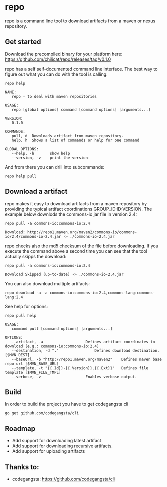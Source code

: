 # repo
repo  is a command line tool to download artifacts from a maven or nexus repository. 

## Get started

Download the precompiled binary for your platform here: https://github.com/chilicat/repo/releases/tag/v0.1.0

repo has a self self-documented command line interface. The best way to figure out what you can do with the tool is calling:

```
repo help

NAME:
   repo - to deal with maven repositories

USAGE:
   repo [global options] command [command options] [arguments...]

VERSION:
   0.1.0

COMMANDS:
   pull, d	Downloads artifact from maven repository.
   help, h	Shows a list of commands or help for one command
   
GLOBAL OPTIONS:
   --help, -h		show help
   --version, -v	print the version
```

And from there you can drill into subcommands:


```
repo help pull

```


## Download a artifact 

repo makes it easy to download artifacts from a maven repository by providing the typical artifact coordinations GROUP_ID:ID:VERSION. The example below downlods the commons-io jar file in version 2.4:

```
repo pull -a commons-io:commons-io:2.4

Download: http://repo1.maven.org/maven2/commons-io/commons-io/2.4/commons-io-2.4.jar -> ./commons-io-2.4.jar
```

repo checks also the md5 checksum of the file before downloading. If you execute the command above a second time you can see that the tool actually skipps the download:


```
repo pull -a commons-io:commons-io:2.4

Download Skipped (up-to-date) -> ./commons-io-2.4.jar
```

You can also download multiple artifacts:


```
repo download -a -a commons-io:commons-io:2.4,commons-lang:commons-lang:2.4

```


See help for options:

```
repo pull help

USAGE:
   command pull [command options] [arguments...]

OPTIONS:
   --artifact, -a 					Defines artifact coordinates to download (e.g.: commons-io:commons-io:2.4)
   --destination, -d "."				Defines download destination. [$MVN_DEST]
   --baseUrl, -b "http://repo1.maven.org/maven2"	Defines maven base repo url [$MVN_BASE_URL]
   --template, -t "{{.Id}}-{{.Version}}.{{.Ext}}"	Defines file template [$MVN_FILE_TMPL]
   --verbose, -v					Enables verbose output.

```

## Build

In order to build the project you have to get codegangsta cli

```
go get github.com/codegangsta/cli
```

## Roadmap

- Add support for downloading latest artifact 
- Add support for downloading recursive artifacts.
- Add support for uploading artifacts

## Thanks to:

- codegangsta: https://github.com/codegangsta/cli
